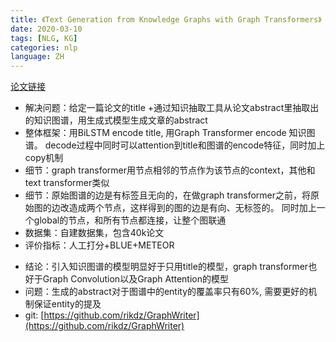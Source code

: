 ```yaml
---
title: 《Text Generation from Knowledge Graphs with Graph Transformers》
date: 2020-03-10
tags: [NLG, KG]
categories: nlp
language: ZH
---
```


[论文链接](https://arxiv.org/pdf/1904.02342.pdf)
   - 解决问题：给定一篇论文的title +通过知识抽取工具从论文abstract里抽取出的知识图谱，用生成式模型生成文章的abstract
   - 整体框架：用BiLSTM encode title, 用Graph Transformer encode 知识图谱。 decode过程中同时可以attention到title和图谱的encode特征，同时加上copy机制
   - 细节：graph transformer用节点相邻的节点作为该节点的context，其他和text transformer类似
   - 细节：原始图谱的边是有标签且无向的，在做graph transformer之前，将原始图的边改造成两个节点，这样得到的图的边是有向、无标签的。 同时加上一个global的节点，和所有节点都连接，让整个图联通
   - 数据集：自建数据集，包含40k论文
   - 评价指标：人工打分+BLUE+METEOR
<!--more-->
   - 结论：引入知识图谱的模型明显好于只用title的模型，graph transformer也好于Graph Convolution以及Graph Attention的模型
   - 问题：生成的abstract对于图谱中的entity的覆盖率只有60%, 需要更好的机制保证entity的提及
   - git: [https://github.com/rikdz/GraphWriter](https://github.com/rikdz/GraphWriter)
